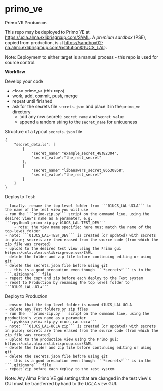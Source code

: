 # primo_ve
Primo VE Production

This repo may be deployed to Primo VE at https://ucla.alma.exlibrisgroup.com/SAML.
A *premium sandbox* (PSB), copied from production, is at https://sandbox02-na.alma.exlibrisgroup.com/institution/01UCS_LAL).

Note: Deployment to either target is a manual process - this repo is used for source control.

**Workflow**

Develop your code
- clone primo_ve (this repo)
- work, add, commit, push, merge
- repeat until finished
- ask for the secrets file ```secrets.json``` and place it in the ```primo_ve``` directory
    - add any new secrets: ```secret_name``` and ```secret_value```
    - append a random string to the ```secret_name``` for uniqueness

Structure of a typical ```secrets.json``` file

```
{
    "secret_details": [
        {
            "secret_name":"example_secret_48382304",
            "secret_value":"the_real_secret"            
        },
        {
            "secret_name":"libanswers_secret_86530858",
            "secret_value":"the_real_secret"            
        }
    ]
}
```

Deploy to Test:

    - locally, rename the top level folder from ```01UCS_LAL-UCLA``` to the name of the test view you will use
    - run the ```primo-zip.py``` script on the command line, using the desired view's name as a parameter, e.g.
    ```>python3 primo-zip.py 01UCS_LAL-TEST_DEV```
        - note: the view name specified here must match the name of the top-level folder
    - note: ```01UCS_LAL-TEST_DEV``` is created (or updated) with secrets in place; secrets are then erased from the source code (from which the zip file was created)
    - upload to the desired test view using the Primo gui: https://ucla.alma.exlibrisgroup.com/SAML
    - delete the folder and zip file before continuing editing or using git
    - delete the secrets.json file before using git
      - this is a good precaution even though ```*secrets*``` is in the ```.gitignore``` file
    - repeat the copy and zip before each deploy to the Test system
    - reset to Production by renaming the top level folder to ```01UCS_LAL-UCLA```

Deploy to Production

    - ensure that the top level folder is named 01UCS_LAL-UCLA
    - delete any Test folders or zip files
    - run the ```primo-zip.py``` script on the command line, using the production's view name as a parameter
    ```>python3 primo-zip.py 01UCS_LAL-UCLA```
    - note: ```01UCS_LAL-UCLA.zip``` is created (or updated) with secrets in place; secrets are then erased from the source code (from which the zip file was created)
    - upload to the production view using the Primo gui: https://ucla.alma.exlibrisgroup.com/SAML
    - delete the folder and zip file before continuing editing or using git
    - delete the secrets.json file before using git
      - this is a good precaution even though ```*secrets*``` is in the ```.gitignore``` file
    - repeat zip before each deploy to the Test system

Note: Any Alma Primo VE gui settings that are changed in the test view's GUI must be transferred by hand to the *UCLA* view GUI.
